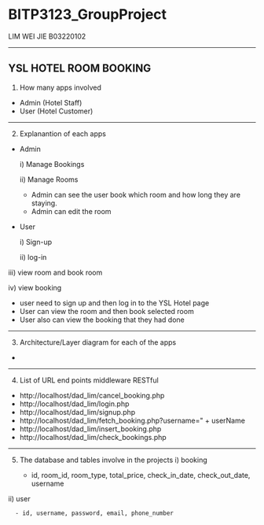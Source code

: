 # BITP3123_GroupProject

LIM WEI JIE B03220102

--------------------------------------------------------------------
YSL HOTEL ROOM BOOKING 
--------------------------------------------------------------------

1.  How many apps involved
-  Admin (Hotel Staff)
-  User (Hotel Customer)

---------------------------------------------------------------------

2. Explanantion of each apps
-  Admin
  
    i) Manage Bookings
   
   ii) Manage Rooms

   - Admin can see the user book which room and how long they are staying.
   - Admin can edit the room

-  User
  
    i) Sign-up
   
   ii) log-in
   
  iii) view room and book room

   iv) view booking

   - user need to sign up and then log in to the YSL Hotel page
   - User can view the room and then book selected room
   - User also can view the booking that they had done

---------------------------------------------------------------------

3.  Architecture/Layer diagram for each of the apps

   -

---------------------------------------------------------------------

4.  List of URL end points middleware RESTful

- http://localhost/dad_lim/cancel_booking.php
- http://localhost/dad_lim/login.php
- http://localhost/dad_lim/signup.php
- http://localhost/dad_lim/fetch_booking.php?username=" + userName
- http://localhost/dad_lim/insert_booking.php
- http://localhost/dad_lim/check_bookings.php


----------------------------------------------------------------------

5.  The database and tables involve in the projects
   i) booking

      - id, room_id, room_type, total_price, check_in_date, check_out_date, username

  ii) user
  
      - id, username, password, email, phone_number
     

